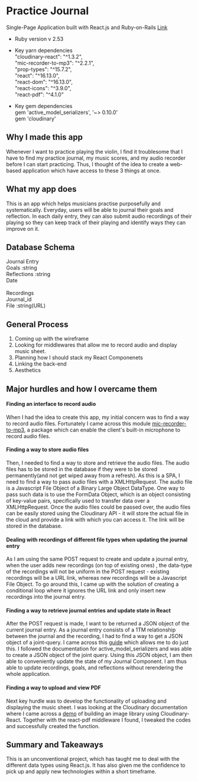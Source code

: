 # Practice Journal
Single-Page Application built with React.js and Ruby-on-Rails 
[Link](https://practicejournal.herokuapp.com/)
* Ruby version v 2.53

* Key yarn dependencies </br>
  "cloudinary-react": "^1.3.2", </br>
  "mic-recorder-to-mp3": "^2.2.1", </br>
  "prop-types": "^15.7.2", </br>
  "react": "^16.13.0", </br>
  "react-dom": "^16.13.0", </br>
  "react-icons": "^3.9.0", </br>
  "react-pdf": "^4.1.0" </br>
* Key gem dependencies </br>
  gem 'active_model_serializers', '~> 0.10.0'</br>
  gem 'cloudinary'</br>
## Why I made this app
Whenever I want to practice playing the violin, I find it troublesome that I have to find my practice journal, my music scores, and my audio recorder before I can start practicing. Thus, I thought of the idea to create a web-based application which have access to these 3 things at once.

## What my app does
This is an app which helps musicians practise purposefully and systematically. Everyday, users will be able to journal their goals and reflection. In each daily entry, they can also submit audio recordings of their playing so they can keep track of their playing and identify ways they can improve on it.

## Database Schema
Journal Entry</br>
Goals :string</br>
Reflections :string</br>
Date </br>
</br>
Recordings</br>
Journal_id </br>
File :string(URL)

## General Process
1. Coming up with the wireframe
2. Looking for middlewares that allow me to record audio and display music sheet.
3. Planning how I should stack my React Componenets
4. Linking the back-end
5. Aesthetics

## Major hurdles and how I overcame them
#### Finding an interface to record audio
When I had the idea to create this app, my initial concern was to find a way to record audio files. Fortunately I came across this module [mic-recorder-to-mp3](https://www.npmjs.com/package/mic-recorder-to-mp3), a package which can enable the client's built-in microphone to record audio files.

#### Finding a way to store audio files
Then, I needed to find a way to store and retrieve the audio files. The audio files has to be stored in the database if they were to be stored permanently(and not get wiped away from a refresh). As this is a SPA, I need to find a way to pass audio files with a XMLHttpRequest. The audio file is a Javascript File Object of a Binary Large Object DataType. One way to pass such data is to use the FormData Object, which is an object consisting of key-value pairs, specifically used to transfer data over a XMLHttpRequest. Once the audio files could be passed over, the audio files can be easily stored using the Cloudinary API - it will store the actual file in the cloud and provide a link with which you can access it. The link will be stored in the database.

#### Dealing with recordings of different file types when updating the journal entry
As I am using the same POST request to create and update a journal entry, when the user adds new recordings (on top of existing ones) , the data-type of the recordings will not be uniform in the POST request - existing recordings will be a URL link, whereas new recordings will be a Javascript File Object. To go around this, I came up with the solution of creating a conditional loop where it ignores the URL link and only insert new recordings into the journal entry.

#### Finding a way to retrieve journal entries and update state in React
After the POST request is made, I want to be returned a JSON object of the current journal entry. As a journal entry consists of a 1TM relationship between the journal and the recording, I had to find a way to get a JSON object of a joint-query. I came across this [guide](https://buttercms.com/blog/json-serialization-in-rails-a-complete-guide) which allows me to do just this. I followed the documentation for active_model_serializers and was able to create a JSON object of the joint query. Using this JSON object, I am then able to conveniently update the state of my Journal Component. I am thus able to update recordings, goals, and reflections without rerendering the whole application. 

#### Finding a way to upload and view PDF 
Next key hurdle was to develop the functionality of uploading and displaying the music sheet. I was looking at the Cloudinary documentation where I came across a [demo](https://cloudinary.com/blog/how_to_build_an_image_library_with_react_cloudinary) of building an image library using Cloudinary-React. Together with the react-pdf middleware I found, I tweaked the codes and successfully created the function.

## Summary and Takeaways
This is an unconventional project, which has taught me to deal with the different data types using React.js. It has also given me the confidence to pick up and apply new technologies within a short timeframe.


